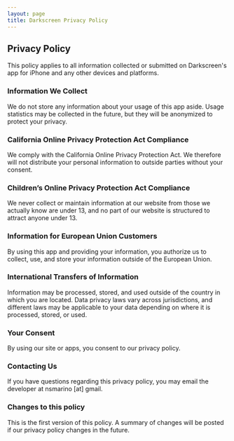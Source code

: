 ```yaml
---
layout: page
title: Darkscreen Privacy Policy
---
```


## Privacy Policy

This policy applies to all information collected or submitted on Darkscreen's app for iPhone and any other devices and platforms.

### Information We Collect

We do not store any information about your usage of this app aside. Usage statistics may be collected in the future, but they will be anonymized to protect your privacy.

### California Online Privacy Protection Act Compliance

We comply with the California Online Privacy Protection Act. We therefore will not distribute your personal information to outside parties without your consent.

### Children’s Online Privacy Protection Act Compliance

We never collect or maintain information at our website from those we actually know are under 13, and no part of our website is structured to attract anyone under 13.

### Information for European Union Customers

By using this app and providing your information, you authorize us to collect, use, and store your information outside of the European Union.

### International Transfers of Information

Information may be processed, stored, and used outside of the country in which you are located. Data privacy laws vary across jurisdictions, and different laws may be applicable to your data depending on where it is processed, stored, or used.

### Your Consent

By using our site or apps, you consent to our privacy policy.

### Contacting Us

If you have questions regarding this privacy policy, you may email the developer at nsmarino [at] gmail.

### Changes to this policy

This is the first version of this policy. A summary of changes will be posted if our privacy policy changes in the future.